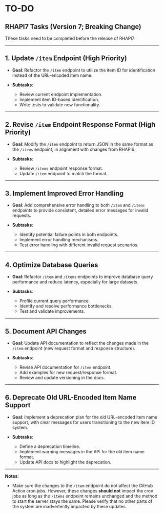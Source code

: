 # TO-DO

## **RHAPI7 Tasks (Version 7; Breaking Change)**

These tasks need to be completed before the release of RHAPI7:

---

## **1. Update `/item` Endpoint** (High Priority)

* **Goal**: Refactor the `/item` endpoint to utilize the item ID for identification instead of the URL-encoded item name.
* **Subtasks**:

  * Review current endpoint implementation.
  * Implement item ID-based identification.
  * Write tests to validate new functionality.

---

## **2. Revise `/item` Endpoint Response Format** (High Priority)

* **Goal**: Modify the `/item` endpoint to return JSON in the same format as the `/items` endpoint, in alignment with changes from RHAPI6.
* **Subtasks**:

  * Review `/items` endpoint response format.
  * Update `/item` endpoint to match the format.

---

## **3. Implement Improved Error Handling**

* **Goal**: Add comprehensive error handling to both `/item` and `/items` endpoints to provide consistent, detailed error messages for invalid requests.
* **Subtasks**:

  * Identify potential failure points in both endpoints.
  * Implement error handling mechanisms.
  * Test error handling with different invalid request scenarios.

---

## **4. Optimize Database Queries**

* **Goal**: Refactor `/item` and `/items` endpoints to improve database query performance and reduce latency, especially for large datasets.
* **Subtasks**:

  * Profile current query performance.
  * Identify and resolve performance bottlenecks.
  * Test and validate improvements.

---

## **5. Document API Changes**

* **Goal**: Update API documentation to reflect the changes made in the `/item` endpoint (new request format and response structure).
* **Subtasks**:

  * Revise API documentation for `/item` endpoint.
  * Add examples for new request/response format.
  * Review and update versioning in the docs.

---

## **6. Deprecate Old URL-Encoded Item Name Support**

* **Goal**: Implement a deprecation plan for the old URL-encoded item name support, with clear messages for users transitioning to the new item ID system.
* **Subtasks**:

  * Define a deprecation timeline.
  * Implement warning messages in the API for the old item name format.
  * Update API docs to highlight the deprecation.

---

**Notes**:
- Make sure the changes to the `/item` endpoint do not affect the GitHub Action cron jobs. However, these changes **should not** impact the cron jobs as long as the `/items` endpoint remains unchanged and the method to start the server stays the same. Please verify that no other parts of the system are inadvertently impacted by these updates.
